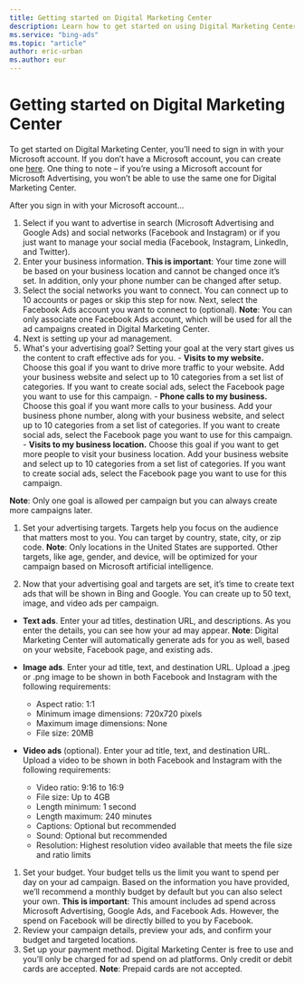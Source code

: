 ```yaml
---
title: Getting started on Digital Marketing Center
description: Learn how to get started on using Digital Marketing Center.
ms.service: "bing-ads"
ms.topic: "article"
author: eric-urban
ms.author: eur
---
```


# Getting started on Digital Marketing Center

To get started on Digital Marketing Center, you’ll need to sign in with your Microsoft account. If you don’t have a Microsoft account, you can create one [here](https://go.microsoft.com/fwlink?LinkId=238657). One thing to note – if you’re using a Microsoft account for Microsoft Advertising, you won’t be able to use the same one for Digital Marketing Center.

After you sign in with your Microsoft account...

1. Select if you want to advertise in search (Microsoft Advertising and Google Ads) and social networks (Facebook and Instagram) or if you just want to manage your social media (Facebook,  Instagram, LinkedIn, and Twitter).
1. Enter your business information. **This is important**: Your time zone will be based on your business location and cannot be changed once it’s set. In addition, only your phone number can be changed after setup.
1. Select the social networks you want to connect. You can connect up to 10 accounts or pages or skip this step for now. Next, select the Facebook Ads account you want to connect to (optional). **Note**: You can only associate one Facebook Ads account, which will be used for all the ad campaigns created in Digital Marketing Center.
1. Next is setting up your ad management.
  1. What's your advertising goal? Setting your goal at the very start gives us the content to craft effective ads for you.
    - **Visits to my website.** Choose this goal if you want to drive more traffic to your website. Add your business website and select up to 10 categories from a set list of categories. If you want to create social ads, select the Facebook page you want to use for this campaign.
    - **Phone calls to my business.** Choose this goal if you want more calls to your business. Add your business phone number, along with your business website, and select up to 10 categories from a set list of categories. If you want to create social ads, select the Facebook page you want to use for this campaign.
    - **Visits to my business location.** Choose this goal if you want to get more people to visit your business location. Add your business website and select up to 10 categories from a set list of categories. If you want to create social ads, select the Facebook page you want to use for this campaign.

**Note**: Only one goal is allowed per campaign but you can always create more campaigns later.

  1. Set your advertising targets. Targets help you focus on the audience that matters most to you. You can target by country, state, city, or zip code. **Note**: Only locations in the United States are supported. 			 			Other targets, like age, gender, and device, will be optimized for your campaign based on Microsoft artificial intelligence.

1. Now that your advertising goal and targets are set, it’s time to create text ads that will be shown in Bing and Google. You can create up to 50 text, image, and video ads per campaign.
  - **Text ads**. Enter your ad titles, destination URL, and descriptions. As you enter the details, you can see how your ad may appear. 			 			**Note**: Digital Marketing Center will automatically generate ads for you as well, based on your website, Facebook page, and existing ads.
  - **Image ads**. Enter your ad title, text, and destination URL. Upload a .jpeg or .png image to be shown in both Facebook and Instagram with the following requirements:
    - Aspect ratio: 1:1
    - Minimum image dimensions: 720x720 pixels
    - Maximum image dimensions: None
    - File size: 20MB

  - **Video ads** (optional). Enter your ad title, text, and destination URL. Upload a video to be shown in both Facebook and Instagram with the following requirements:
    - Video ratio: 9:16 to 16:9
    - File size: Up to 4GB
    - Length minimum: 1 second
    - Length maximum: 240 minutes
    - Captions: Optional but recommended
    - Sound: Optional but recommended
    - Resolution: Highest resolution video available that meets the file size and ratio limits

1. Set your budget. Your budget tells us the limit you want to spend per day on your ad campaign. Based on the information you have provided, we’ll recommend a monthly budget by default but you can also select your own. **This is important**: This amount includes ad spend across Microsoft Advertising, Google Ads, and Facebook Ads. However, the spend on Facebook will be directly billed to you by Facebook.
1. Review your campaign details, preview your ads, and confirm your budget and targeted locations.
1. Set up your payment method. Digital Marketing Center is free to use and you’ll only be charged for ad spend on ad platforms. Only credit or debit cards are accepted. **Note**: Prepaid cards are not accepted.


